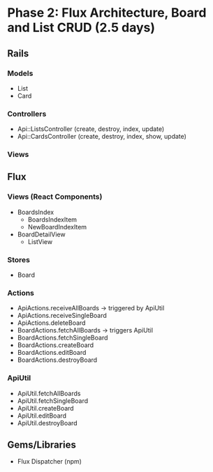 # Phase 2: Flux Architecture, Board and List CRUD (2.5 days)

## Rails
### Models
* List
* Card

### Controllers
* Api::ListsController (create, destroy, index, update)
* Api::CardsController (create, destroy, index, show, update)

### Views

## Flux
### Views (React Components)
* BoardsIndex
  - BoardsIndexItem
  - NewBoardIndexItem
* BoardDetailView
  - ListView

### Stores
* Board

### Actions
* ApiActions.receiveAllBoards -> triggered by ApiUtil
* ApiActions.receiveSingleBoard
* ApiActions.deleteBoard
* BoardActions.fetchAllBoards -> triggers ApiUtil
* BoardActions.fetchSingleBoard
* BoardActions.createBoard
* BoardActions.editBoard
* BoardActions.destroyBoard

### ApiUtil
* ApiUtil.fetchAllBoards
* ApiUtil.fetchSingleBoard
* ApiUtil.createBoard
* ApiUtil.editBoard
* ApiUtil.destroyBoard

## Gems/Libraries
* Flux Dispatcher (npm)
